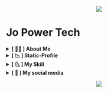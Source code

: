 
<p align="center">
<img src= "https://camo.githubusercontent.com/71b837571c48af3aa60a73dbc9d5936aa359d78efbfa8a6743cbbbc16b80ef4d/68747470733a2f2f63646e2e646973636f72646170702e636f6d2f6174746163686d656e74732f3830353930323039333930363630383138362f3830353931333937323533353539303932322f74656e6f722e676966"/>
</p>

# Jo Power Tech

<details>
<br>

  <summary> <b> [ 🙍‍♂️ ] About Me </summary>

  > Hello, my name is Jo, I am 16 years old and I love programming and web hacking, recently I am studying JavaScrit and web hacking.
</details>
<details>
  <summary> <b>[ 📉 ] Static-Profile</summary><br>

![GitHub stats](https://github-readme-stats.vercel.app/api?username=JoPowerTech&show_icons=true&theme=gruvbox)
![langs](https://github-readme-stats.vercel.app/api/top-langs/?username=JoPowerTech&langs_count=10&layout=compact&theme=gruvbox)

 </details>
<details>
  <summary> <b>[ 🌜 ] My Skill </summary>
    
<h3>Operating Systems</h3>
		<center>
			<img alt="Android" src="https://img.shields.io/badge/Google-Android-3DDC84?style=for-the-badge&logo=Android"><br>
			<img alt="Linux" src="https://img.shields.io/badge/GNU-Linux-FCC624?style=for-the-badge&logo=Linux"><br>
		        <img alt="Arch" src="https://img.shields.io/badge/Arch-Linux-0078D6?style=for-the-badge&logo=Linux"><br>
		</center>
	<h3>Coding</h3>
		<center>
			<img alt="CSS" src="https://img.shields.io/badge/Language-CSS-1572B6?style=for-the-badge&logo=CSS3"><br>
			<img alt="HTML" src="https://img.shields.io/badge/Language-HTML-E34F26?style=for-the-badge&logo=HTML5"><br>
			<img alt="JavaScript" src="https://img.shields.io/badge/Language-JavaScript-F7DF1E?style=for-the-badge&logo=JavaScript"><br>
			<img alt="Python" src="https://img.shields.io/badge/Language-Python-3776AB?style=for-the-badge&logo=Python"><br>
                        <img alt="Markdown" src="https://img.shields.io/badge/Language-Markdown-000000?style=for-the-badge&logo=markdown&logoColor=white"><br>
		</center>
          <h3>Hacking</h3>
	        <li>🖥 Pentest </li>
		<li>📡 Networking</li>
		<li>🌐 Web Hacking</li>
</details>

<details>
	<summary><b> [ 📧 ] My social media</summary>
 <br>

[![Telegram](https://img.shields.io/badge/-Telegram-1ca0f1?style=social&logo=Telegram)](https://t.me/JoPowerTech) <br>
[![Twitter](https://img.shields.io/badge/-Twitter-1ca0f1?style=social&logo=Twitter)](https://twitter.com/NearShelby?s=09) <br>
[![GitHub](https://img.shields.io/badge/GitHub-Follow%20me-181717?style=social&logo=GitHub)](https://github.com/JoPowerTech)  <br>
[![YouTube](https://img.shields.io/badge/YouTube-Subscribe-FF0000?style=social&logo=YouTube)](https://youtube.com/channel/UCvfhcJHqcDfnl5ukzKCFpog)

</details>
<p align="center">
<img src= "https://camo.githubusercontent.com/71b837571c48af3aa60a73dbc9d5936aa359d78efbfa8a6743cbbbc16b80ef4d/68747470733a2f2f63646e2e646973636f72646170702e636f6d2f6174746163686d656e74732f3830353930323039333930363630383138362f3830353931333937323533353539303932322f74656e6f722e676966"/>
</p>
